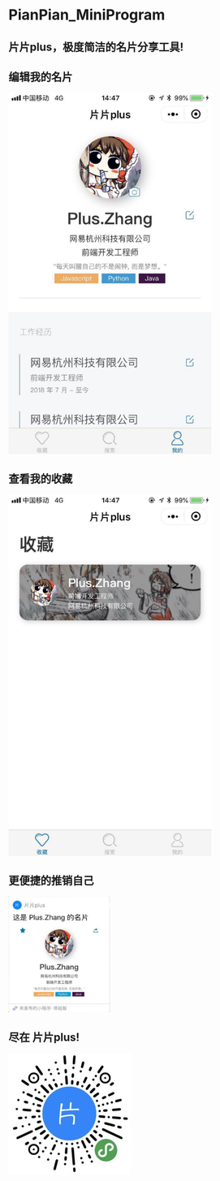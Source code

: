 # PianPian_MiniProgram
## 片片plus，极度简洁的名片分享工具!

## 编辑我的名片
<img src="https://raw.githubusercontent.com/zjhch123/PianPian_MiniProgram/master/preview/1.jpeg" width="400"/>

## 查看我的收藏
<img src="https://raw.githubusercontent.com/zjhch123/PianPian_MiniProgram/master/preview/2.jpeg" width="400"/>

## 更便捷的推销自己
<img src="https://raw.githubusercontent.com/zjhch123/PianPian_MiniProgram/master/preview/3.jpeg" width="200"/>

## 尽在 片片plus!
<img src="https://raw.githubusercontent.com/zjhch123/PianPian_MiniProgram/master/preview/4.jpeg"/>
